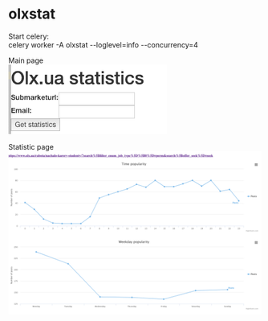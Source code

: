 # olxstat

Start celery:  
celery worker -A olxstat --loglevel=info --concurrency=4  
  
Main page  
![alt text](https://github.com/khozyainov/olxstat/blob/master/img/Снимок%20экрана%202018-12-18%20в%2022.36.06.png)
  
Statistic page  
![alt text](https://github.com/khozyainov/olxstat/blob/master/img/Снимок%20экрана%202018-12-18%20в%2022.35.46.png)
